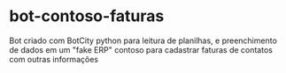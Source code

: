 # bot-contoso-faturas
Bot criado com BotCity python para leitura de planilhas, e preenchimento de dados em um "fake ERP" contoso para cadastrar faturas de contatos com outras informações

